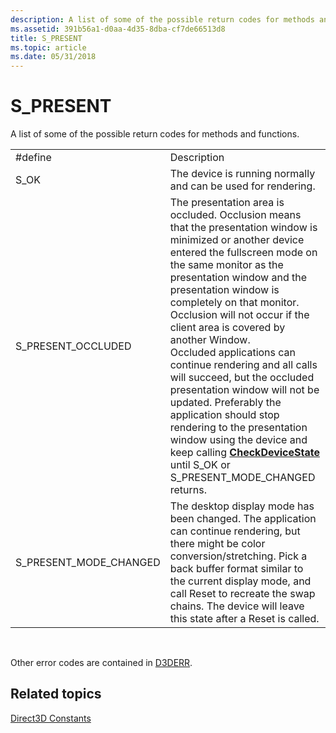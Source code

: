 ```yaml
---
description: A list of some of the possible return codes for methods and functions.
ms.assetid: 391b56a1-d0aa-4d35-8dba-cf7de66513d8
title: S_PRESENT
ms.topic: article
ms.date: 05/31/2018
---
```


# S\_PRESENT

A list of some of the possible return codes for methods and functions.



|                           |                                                                                                                                                                                                                                                                                                                                                                                                                                                                                                                                                                                                                                                                                                                         |
|---------------------------|-------------------------------------------------------------------------------------------------------------------------------------------------------------------------------------------------------------------------------------------------------------------------------------------------------------------------------------------------------------------------------------------------------------------------------------------------------------------------------------------------------------------------------------------------------------------------------------------------------------------------------------------------------------------------------------------------------------------------|
| \#define                  | Description                                                                                                                                                                                                                                                                                                                                                                                                                                                                                                                                                                                                                                                                                                             |
| S\_OK                     | The device is running normally and can be used for rendering.                                                                                                                                                                                                                                                                                                                                                                                                                                                                                                                                                                                                                                                           |
| S\_PRESENT\_OCCLUDED      | The presentation area is occluded. Occlusion means that the presentation window is minimized or another device entered the fullscreen mode on the same monitor as the presentation window and the presentation window is completely on that monitor. Occlusion will not occur if the client area is covered by another Window.<br/> Occluded applications can continue rendering and all calls will succeed, but the occluded presentation window will not be updated. Preferably the application should stop rendering to the presentation window using the device and keep calling [**CheckDeviceState**](/windows/desktop/api/d3d9/nf-d3d9-idirect3ddevice9ex-checkdevicestate) until S\_OK or S\_PRESENT\_MODE\_CHANGED returns.<br/> |
| S\_PRESENT\_MODE\_CHANGED | The desktop display mode has been changed. The application can continue rendering, but there might be color conversion/stretching. Pick a back buffer format similar to the current display mode, and call Reset to recreate the swap chains. The device will leave this state after a Reset is called.                                                                                                                                                                                                                                                                                                                                                                                                                 |



 

Other error codes are contained in [D3DERR](d3derr.md).

## Related topics

<dl> <dt>

[Direct3D Constants](dx9-graphics-reference-d3d-constants.md)
</dt> </dl>

 

 




